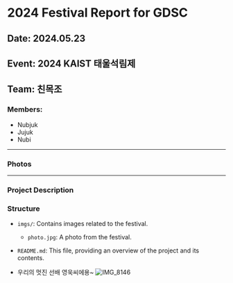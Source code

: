 # 2024 Festival Report for GDSC

## Date: 2024.05.23
## Event: 2024 KAIST 태울석림제
## Team: 친목조 

### Members:
- Nubjuk
- Jujuk
- Nubi

---

### Photos

---

### Project Description

### Structure
- `imgs/`: Contains images related to the festival.
  - `photo.jpg`: A photo from the festival.
- `README.md`: This file, providing an overview of the project and its contents.

- 우리의 멋진 선배 영욱씨에용~
![IMG_8146](https://github.com/happy-emart/24S_KAIST_festival_report_GDSC/assets/36502539/51f1d13d-4b4c-4cd2-8542-5ff42a37a1dc)
